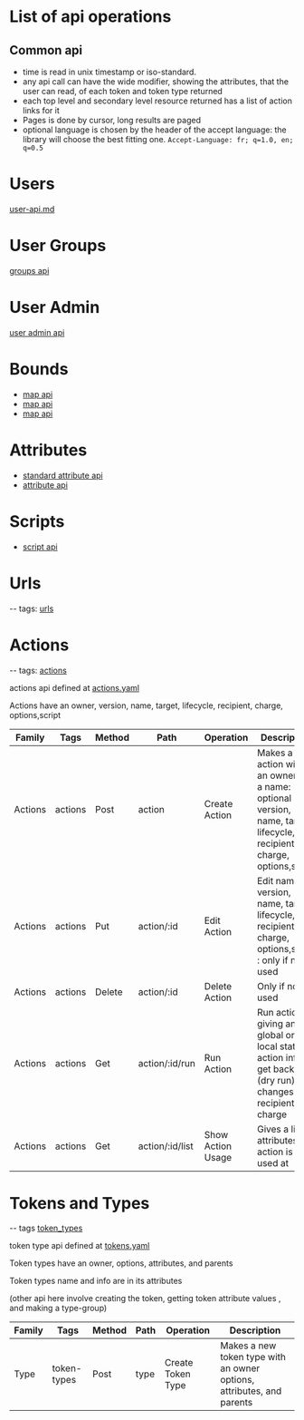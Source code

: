 
# List of api operations

## Common api

* time is read in unix timestamp or iso-standard.
* any api call can have the wide modifier, showing the attributes, that the user can read, of each token and token type returned
* each top level and secondary level resource returned has a list of action links for it
* Pages is done by cursor, long results are paged
* optional language is chosen by the header of the accept language: the library will choose the best fitting one. `Accept-Language: fr; q=1.0, en; q=0.5`

# Users 
    
[user-api.md](step-0-users-groups/user-api.md)

# User Groups

[groups api](step-0-users-groups/group-api.md)

# User Admin

[user admin api](step-0-users-groups/admin-api.md)


# Bounds
* [map api](step-1-bounds/map-api.md)
* [map api](step-1-bounds/time-api.md)
* [map api](step-1-bounds/path-api.md)


# Attributes


* [standard attribute api](step-2-attributes/standard-attribute-api.md)
* [attribute api](step-2-attributes/attribute-api.md)


# Scripts

* [script api](step-3-scripts-urls/script-api.md)


# Urls
-- tags: [urls](urls.md)

# Actions

-- tags: [actions](actions.md)

actions api defined at [actions.yaml](../../api-docs/actions.yaml)

Actions have an owner, version, name, target, lifecycle, recipient, charge, options,script

| Family  | Tags    | Method | Path            | Operation         | Description                                                                                                               |
|---------|---------|--------|-----------------|-------------------|---------------------------------------------------------------------------------------------------------------------------|
| Actions | actions | Post   | action          | Create Action     | Makes a new action with an owner and a name: optional version, name, target, lifecycle, recipient, charge, options,script |
| Actions | actions | Put    | action/:id      | Edit Action       | Edit name, version, name, target, lifecycle, recipient, charge, options,script   : only if not used                       |
| Actions | actions | Delete | action/:id      | Delete Action     | Only if not used                                                                                                          |
| Actions | actions | Get    | action/:id/run  | Run Action        | Run action, giving any global or local state, or action info, get back any (dry run) changes for recipient and charge     |
| Actions | actions | Get    | action/:id/list | Show Action Usage | Gives a list of attributes this action is used at                                                                         |



# Tokens and Types

-- tags [token_types](token_types.md)

token type api defined at [tokens.yaml](../../api-docs/tokens.yaml)

Token types have an owner, options, attributes, and parents

Token types name and info are in its attributes 

(other api here involve creating the token, getting token attribute values , and making a type-group)

| Family | Tags        | Method | Path | Operation         | Description                                                           |
|--------|-------------|--------|------|-------------------|-----------------------------------------------------------------------|
| Type   | token-types | Post   | type | Create Token Type | Makes a new token type with an owner options, attributes, and parents |

